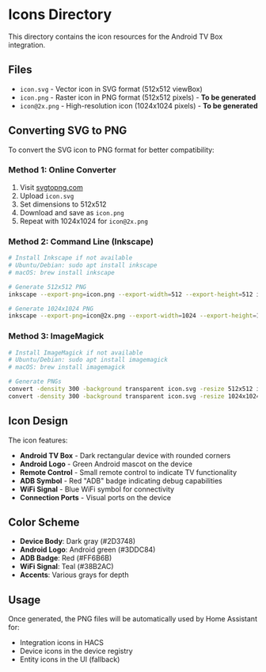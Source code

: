 # Icons Directory

This directory contains the icon resources for the Android TV Box integration.

## Files

- `icon.svg` - Vector icon in SVG format (512x512 viewBox)
- `icon.png` - Raster icon in PNG format (512x512 pixels) - **To be generated**
- `icon@2x.png` - High-resolution icon (1024x1024 pixels) - **To be generated**

## Converting SVG to PNG

To convert the SVG icon to PNG format for better compatibility:

### Method 1: Online Converter
1. Visit [svgtopng.com](https://www.svgtopng.com/)
2. Upload `icon.svg`
3. Set dimensions to 512x512
4. Download and save as `icon.png`
5. Repeat with 1024x1024 for `icon@2x.png`

### Method 2: Command Line (Inkscape)
```bash
# Install Inkscape if not available
# Ubuntu/Debian: sudo apt install inkscape
# macOS: brew install inkscape

# Generate 512x512 PNG
inkscape --export-png=icon.png --export-width=512 --export-height=512 icon.svg

# Generate 1024x1024 PNG
inkscape --export-png=icon@2x.png --export-width=1024 --export-height=1024 icon.svg
```

### Method 3: ImageMagick
```bash
# Install ImageMagick if not available
# Ubuntu/Debian: sudo apt install imagemagick
# macOS: brew install imagemagick

# Generate PNGs
convert -density 300 -background transparent icon.svg -resize 512x512 icon.png
convert -density 300 -background transparent icon.svg -resize 1024x1024 icon@2x.png
```

## Icon Design

The icon features:
- **Android TV Box** - Dark rectangular device with rounded corners
- **Android Logo** - Green Android mascot on the device
- **Remote Control** - Small remote control to indicate TV functionality
- **ADB Symbol** - Red "ADB" badge indicating debug capabilities
- **WiFi Signal** - Blue WiFi symbol for connectivity
- **Connection Ports** - Visual ports on the device

## Color Scheme

- **Device Body**: Dark gray (#2D3748)
- **Android Logo**: Android green (#3DDC84)  
- **ADB Badge**: Red (#FF6B6B)
- **WiFi Signal**: Teal (#38B2AC)
- **Accents**: Various grays for depth

## Usage

Once generated, the PNG files will be automatically used by Home Assistant for:
- Integration icons in HACS
- Device icons in the device registry
- Entity icons in the UI (fallback)